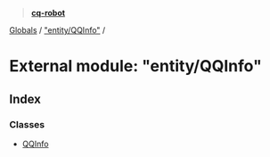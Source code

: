 > **[cq-robot](../README.md)**

[Globals](../globals.md) / ["entity/QQInfo"](_entity_qqinfo_.md) /

# External module: "entity/QQInfo"

## Index

### Classes

* [QQInfo](../classes/_entity_qqinfo_.qqinfo.md)